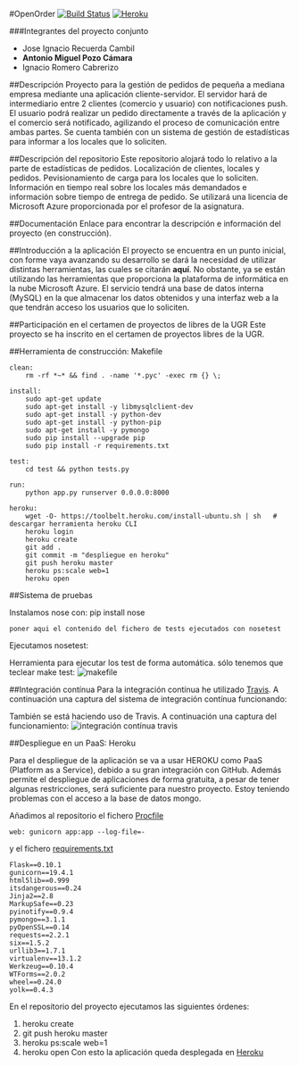 #OpenOrder
[![Build Status](https://travis-ci.org/AntonioPozo/Proyecto_IV-OpenOrder.svg?branch=master)](https://travis-ci.org/#)
[![Heroku](https://www.herokucdn.com/deploy/button.png)](http://openorderstadistics.herokuapp.com)

###Integrantes del proyecto conjunto
- Jose Ignacio Recuerda Cambil
- **Antonio Miguel Pozo Cámara**
- Ignacio Romero Cabrerizo

##Descripción
Proyecto para la gestión de pedidos de pequeña a mediana empresa mediante una aplicación cliente-servidor. El servidor hará de intermediario entre 2 clientes (comercio y usuario) con notificaciones push. El usuario podrá realizar un pedido directamente a través de la aplicación y el comercio será notificado, agilizando el proceso de comunicación entre ambas partes. Se cuenta también con un sistema de gestión de estadísticas para informar a los locales que lo soliciten.

##Descripción del repositorio
Este repositorio alojará todo lo relativo a la parte de estadísticas de pedidos. Localización de clientes, locales y pedidos. Pevisionamiento de carga para los locales que lo soliciten. Información en tiempo real sobre los locales más demandados e información sobre tiempo de entrega de pedido. 
Se utilizará una licencia de Microsoft Azure proporcionada por el profesor de la asignatura.

##Documentación
Enlace para encontrar la descripción e información del proyecto (en construcción).

##Introducción a la aplicación
El proyecto se encuentra en un punto inicial, con forme vaya avanzando su desarrollo se dará la necesidad de utilizar distintas herramientas, las cuales se citarán **aquí**.
No obstante, ya se están utilizando las herramientas que proporciona la plataforma de informática en la nube Microsoft Azure. El servicio tendrá una base de datos interna (MySQL) en la que almacenar los datos obtenidos y una interfaz web a la que tendrán acceso los usuarios que lo soliciten.

##Participación en el certamen de proyectos de libres de la UGR
Este proyecto se ha inscrito en el certamen de proyectos libres de la UGR.


##Herramienta de construcción: Makefile


```
clean:
	rm -rf *~* && find . -name '*.pyc' -exec rm {} \;
	
install:
	sudo apt-get update 
	sudo apt-get install -y libmysqlclient-dev
	sudo apt-get install -y python-dev
	sudo apt-get install -y python-pip
	sudo apt-get install -y pymongo
	sudo pip install --upgrade pip
	sudo pip install -r requirements.txt

test: 
	cd test && python tests.py
	
run:
	python app.py runserver 0.0.0.0:8000
	
heroku:
	wget -O- https://toolbelt.heroku.com/install-ubuntu.sh | sh   # descargar herramienta heroku CLI
	heroku login
	heroku create
	git add .
	git commit -m "despliegue en heroku"
	git push heroku master
	heroku ps:scale web=1
	heroku open
```



##Sistema de pruebas

Instalamos nose con: pip install nose

```
poner aqui el contenido del fichero de tests ejecutados con nosetest
```

Ejecutamos nosetest:


Herramienta para ejecutar los test de forma automática. sólo tenemos que teclear make test:
![makefile](http://s2.subirimagenes.com/imagen/previo/thump_9486182makefile.png)


##Integración contínua
Para la integración contínua he utilizado [Travis](https://travis-ci.org). A continuación una captura del sistema de integración contínua funcionando:

También se está haciendo uso de Travis. A continuación una captura del funcionamiento:
![integración contínua travis](http://s2.subirimagenes.com/imagen/previo/thump_9493002traviscitestanddeoyy.png)



##Despliegue en un PaaS: Heroku

Para el despliegue de la aplicación se va a usar HEROKU como PaaS (Platform as a Service), debido a su gran integración con GitHub. Además permite el despliegue de aplicaciones de forma gratuita, a pesar de tener algunas restricciones, será suficiente para nuestro proyecto. Estoy teniendo problemas con el acceso a la base de datos mongo.

Añadimos al repositorio el fichero [Procfile](https://github.com/AntonioPozo/Proyecto_IV-OpenOrder/blob/master/Procfile)

```
web: gunicorn app:app --log-file=-

```
y el fichero [requirements.txt](https://github.com/AntonioPozo/Proyecto_IV-OpenOrder/blob/master/requirements.txt)

```
Flask==0.10.1
gunicorn==19.4.1
html5lib==0.999
itsdangerous==0.24
Jinja2==2.8
MarkupSafe==0.23
pyinotify==0.9.4
pymongo==3.1.1
pyOpenSSL==0.14
requests==2.2.1
six==1.5.2
urllib3==1.7.1
virtualenv==13.1.2
Werkzeug==0.10.4
WTForms==2.0.2
wheel==0.24.0
yolk==0.4.3

```
En el repositorio del proyecto ejecutamos las siguientes órdenes:

1.  heroku create
2.  git push heroku master
3.  heroku ps:scale web=1
4.  heroku open
Con esto la aplicación queda desplegada en [Heroku](http://openorderstadistics.herokuapp.com)

